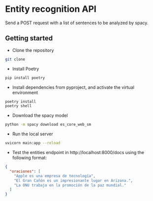 # Entity recognition API

Send a POST request with a list of sentences to be analyzed by spacy.

## Getting started

- Clone the repository

```bash
git clone
```

- Install Poetry

```bash 
pip install poetry
```

- Install dependencies from pyproject, and activate the virtual environment

```bash
poetry install
poetry shell
```

- Download the spacy model

```bash
python -m spacy download es_core_web_sm
```

- Run the local server

```bash
uvicorn main:app --reload
```

- Test the entities endpoint in http://localhost:8000/docs using the
following format:

```json
{
  "oraciones": [
    "Apple es una empresa de tecnología",
    "El Gran Cañón es un impresionante lugar en Arizona.",
    "La ONU trabaja en la promoción de la paz mundial."
  ]
}
```
